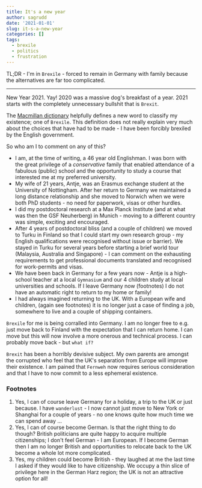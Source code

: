 ```yaml
---
title: It's a new year
author: sagrudd
date: '2021-01-01'
slug: it-s-a-new-year
categories: []
tags:
  - brexile
  - politics
  - frustration
---
```


TL;DR - I'm in `Brexile` - forced to remain in Germany with family because the
alternatives are far too complicated.

---

New Year 2021. Yay! 2020 was a massive dog's breakfast of a year. 2021 starts
with the completely unnecessary bullshit that is `Brexit`. 

<!--more-->

The [Macmillan dictionary](https://www.macmillandictionary.com/dictionary/british/brexile) 
helpfully defines a new word to classify my existence; one of `Brexile`. This
definition does not really explain very much about the choices that have had to
be made - I have been forcibly brexiled by the English government.

So who am I to comment on any of this?

* I am, at the time of writing, a 46 year old Englishman. I was born with the
great privilege of a *conservative* family that enabled attendance of a fabulous 
(public) school and the opportunity to study a course that interested me at my
preferred university.
* My wife of 21 years, Antje, was an Erasmus exchange student at the University
of Nottingham. After her return to Germany we maintained a long distance
relationship and she moved to Norwich when we were both PhD students - no need
for paperwork, visas or other hurdles.
* I did my postdoctoral research at a Max Planck Institute (and at what was then
the GSF Neuherberg) in Munich - moving to a different country was simple,
exciting and encouraged.
* After 4 years of postdoctoral bliss (and a couple of children) we moved to
Turku in Finland so that I could start my own research group - my English
qualifications were recognised without issue or barrier). We stayed in Turku
for several years before starting a brief world tour (Malaysia, Australia and
Singapore) - I can comment on the exhausting requirements to get professional
documents translated and recognised for work-permits and visas.
* We have been back in Germany for a few years now - Antje is a high-school
teacher at a local `Gymnasium` and our 4 children study at local universities
and schools. If I leave Germany now (footnotes) I do not have an automatic right
to return to my home or family!
* I had always imagined returning to the UK. With a European wife and children,
(again see footnotes) it is no longer just a case of finding a job, somewhere
to live and a couple of shipping containers.

`Brexile` for me is being corralled into Germany. I am no longer free to e.g. 
just move back to Finland with the expectation that I can return home. I can
move but this will now involve a more onerous and technical process. I can
probably move back - but `what if?`

`Brexit` has been a horribly devisive subject. My own parents are amongst the
corrupted who feel that the UK's separation from Europe will improve their
existence. I am pained that `Fernweh` now requires serious consideration and
that I have to now commit to a less ephemeral existence. 

### Footnotes

1.  Yes, I can of course leave Germany for a holiday, a trip to the UK or just
because. I have `wanderlust` - I now cannot just move to New York or Shanghai
for a couple of years - no one knows quite how much time we can spend away ...
2.  Yes, I can of course become German. Is that the right thing to do though?
British politicians are quite happy to acquire multiple citizenships; I don't
feel German - I am European. If I become German then I am no longer British and
opportunities to relocate back to the UK become a whole lot more complicated.
3.  Yes, my children could become British - they laughed at me the last time
I asked if they would like to have citizenship. We occupy a thin slice of
privilege here in the German Harz region; the UK is not an attractive option
for all!
